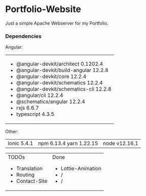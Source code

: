 # Portfolio-Website

<spam>Just a simple Apache Webserver for my Portfolio.</spam>

<h3>Dependencies</h3>
<table>
<tr>Angular:
  <td style="display: block;width: 100%"> 
    <ul>
      <li>@angular-devkit/architect 0.1202.4</li>
<li>@angular-devkit/build-angular    12.2.8</li>
<li>@angular-devkit/core             12.2.4</li>
<li>@angular-devkit/schematics       12.2.4</li>
<li>@angular-devkit/schematics-cli   12.2.8</li>
<li>@angular/cli                     12.2.4</li>
<li>@schematics/angular              12.2.4</li>
<li>rxjs                             6.6.7</li>
<li>typescript                       4.3.5</li>
    </ul>
  </td>
  </tr>
 </table>
 
 <table>
  <tr>Other:
  <td>
    Ionic 5.4.1
  </td>
    <td>
    npm 6.13.4
    yarn 1.22.15
  </td>
    <td>
    node v12.16.1
  </td>
</tr>
  </table>
  <table>
  <tr>
    <td style="width=50%">TODOs
      <ul>
        <li>Translation</li>
        <li>Routing</li>
        <li>Contact-Site</li>
      </ul>
    </td>
    <td style="width=50%">Done
      <ul>
        <li>Lottie-Animation</li>
        <li>/</li>
        <li>/</li>
      </ul>
    </td>
  </tr>
</table>
